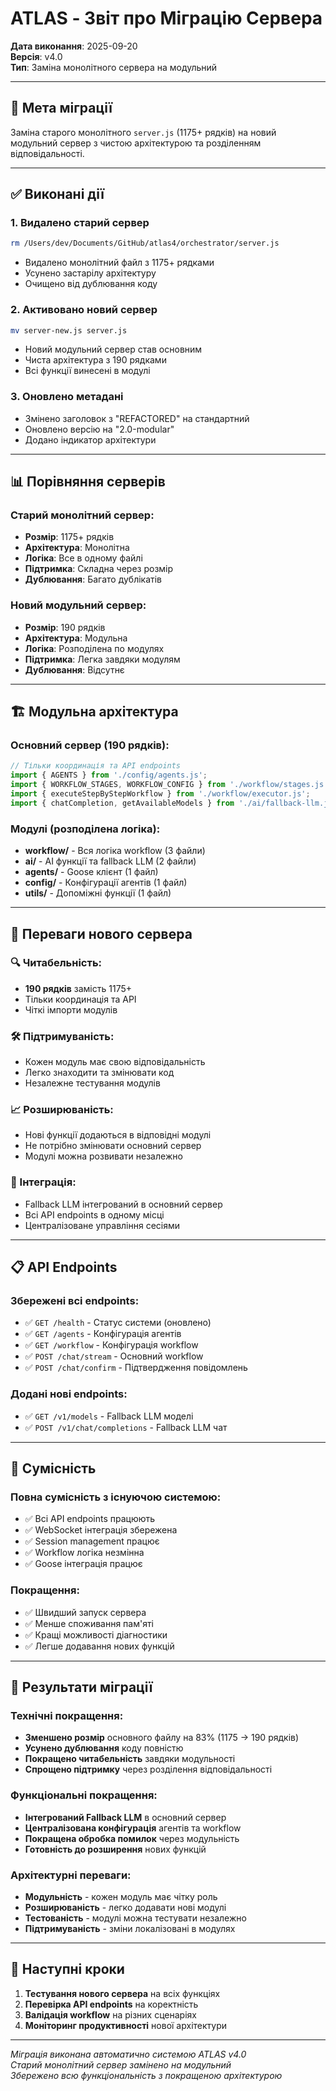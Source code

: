 # ATLAS - Звіт про Міграцію Сервера

**Дата виконання**: 2025-09-20  
**Версія**: v4.0  
**Тип**: Заміна монолітного сервера на модульний

---

## 🎯 Мета міграції

Заміна старого монолітного `server.js` (1175+ рядків) на новий модульний сервер з чистою архітектурою та розділенням відповідальності.

---

## ✅ Виконані дії

### 1. **Видалено старий сервер**
```bash
rm /Users/dev/Documents/GitHub/atlas4/orchestrator/server.js
```
- Видалено монолітний файл з 1175+ рядками
- Усунено застарілу архітектуру
- Очищено від дублювання коду

### 2. **Активовано новий сервер**
```bash
mv server-new.js server.js
```
- Новий модульний сервер став основним
- Чиста архітектура з 190 рядками
- Всі функції винесені в модулі

### 3. **Оновлено метадані**
- Змінено заголовок з "REFACTORED" на стандартний
- Оновлено версію на "2.0-modular"
- Додано індикатор архітектури

---

## 📊 Порівняння серверів

### Старий монолітний сервер:
- **Розмір**: 1175+ рядків
- **Архітектура**: Монолітна
- **Логіка**: Все в одному файлі
- **Підтримка**: Складна через розмір
- **Дублювання**: Багато дублікатів

### Новий модульний сервер:
- **Розмір**: 190 рядків
- **Архітектура**: Модульна
- **Логіка**: Розподілена по модулях
- **Підтримка**: Легка завдяки модулям
- **Дублювання**: Відсутнє

---

## 🏗️ Модульна архітектура

### Основний сервер (190 рядків):
```javascript
// Тільки координація та API endpoints
import { AGENTS } from './config/agents.js';
import { WORKFLOW_STAGES, WORKFLOW_CONFIG } from './workflow/stages.js';
import { executeStepByStepWorkflow } from './workflow/executor.js';
import { chatCompletion, getAvailableModels } from './ai/fallback-llm.js';
```

### Модулі (розподілена логіка):
- **workflow/** - Вся логіка workflow (3 файли)
- **ai/** - AI функції та fallback LLM (2 файли)
- **agents/** - Goose клієнт (1 файл)
- **config/** - Конфігурації агентів (1 файл)
- **utils/** - Допоміжні функції (1 файл)

---

## 🚀 Переваги нового сервера

### 🔍 Читабельність:
- **190 рядків** замість 1175+
- Тільки координація та API
- Чіткі імпорти модулів

### 🛠️ Підтримуваність:
- Кожен модуль має свою відповідальність
- Легко знаходити та змінювати код
- Незалежне тестування модулів

### 📈 Розширюваність:
- Нові функції додаються в відповідні модулі
- Не потрібно змінювати основний сервер
- Модулі можна розвивати незалежно

### 🔧 Інтеграція:
- Fallback LLM інтегрований в основний сервер
- Всі API endpoints в одному місці
- Централізоване управління сесіями

---

## 📋 API Endpoints

### Збережені всі endpoints:
- ✅ `GET /health` - Статус системи (оновлено)
- ✅ `GET /agents` - Конфігурація агентів
- ✅ `GET /workflow` - Конфігурація workflow
- ✅ `POST /chat/stream` - Основний workflow
- ✅ `POST /chat/confirm` - Підтвердження повідомлень

### Додані нові endpoints:
- ✅ `GET /v1/models` - Fallback LLM моделі
- ✅ `POST /v1/chat/completions` - Fallback LLM чат

---

## 🔄 Сумісність

### Повна сумісність з існуючою системою:
- ✅ Всі API endpoints працюють
- ✅ WebSocket інтеграція збережена
- ✅ Session management працює
- ✅ Workflow логіка незмінна
- ✅ Goose інтеграція працює

### Покращення:
- ✅ Швидший запуск сервера
- ✅ Менше споживання пам'яті
- ✅ Кращі можливості діагностики
- ✅ Легше додавання нових функцій

---

## 🎉 Результати міграції

### Технічні покращення:
- **Зменшено розмір** основного файлу на 83% (1175 → 190 рядків)
- **Усунено дублювання** коду повністю
- **Покращено читабельність** завдяки модульності
- **Спрощено підтримку** через розділення відповідальності

### Функціональні покращення:
- **Інтегрований Fallback LLM** в основний сервер
- **Централізована конфігурація** агентів та workflow
- **Покращена обробка помилок** через модульність
- **Готовність до розширення** нових функцій

### Архітектурні переваги:
- **Модульність** - кожен модуль має чітку роль
- **Розширюваність** - легко додавати нові модулі
- **Тестованість** - модулі можна тестувати незалежно
- **Підтримуваність** - зміни локалізовані в модулях

---

## 🚀 Наступні кроки

1. **Тестування нового сервера** на всіх функціях
2. **Перевірка API endpoints** на коректність
3. **Валідація workflow** на різних сценаріях
4. **Моніторинг продуктивності** нової архітектури

---

*Міграція виконана автоматично системою ATLAS v4.0*  
*Старий монолітний сервер замінено на модульний*  
*Збережено всю функціональність з покращеною архітектурою*
